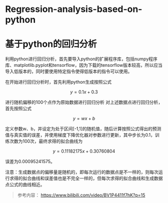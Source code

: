 # Regression-analysis-based-on-python

# 基于python的回归分析

利用python进行回归分析，首先要导入python的扩展程序库，包括numpy程序库、matplotlib.pyplot和tensorflow，因为下载的tensorflow版本较高，所以应当导入低版本的，同时要使用特定指令使得低版本的指令可以使用。

在开始进行回归分析时，首先利用python生成按照公式

$$ y=0.1x+0.3 $$

进行随机偏移的100个点作为原始数据进行回归分析
对上述数据点进行回归分析，首先按照公式

$$ y=wx+b $$

定义参数w、b，并设定为处于区间[-1,1]的随机值，随后计算按照公式得出的预测值与真实值的误差，并使用梯度下降优化器对参数进行更新，其中步长为0.1，训练次数为100次，最终求得的拟合曲线为

$$ y= 0.11182175 x+ 0.30760804 $$

误差为0.00095241575。


注意：生成数据点的偏移量是随机的，即每次运行的数据点是不一样的，则每次运行求得的拟合曲线和误差值也是不完全一样的，但每次求得的拟合曲线和生成数据点公式的曲线相近。

> 参考内容： https://www.bilibili.com/video/BV1P4411f7hK?p=15
